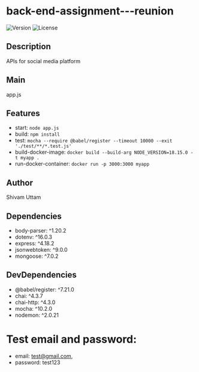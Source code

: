 
# back-end-assignment---reunion

![Version](https://img.shields.io/badge/version-1.0.0-blue)
![License](https://img.shields.io/badge/license-ISC-green)

## Description

APIs for social media platform

## Main

app.js

## Features

- start: `node app.js`
- build: `npm install`
- test: `mocha --require @babel/register --timeout 10000 --exit './test/**/*.test.js'`
- build-docker-image: `docker build --build-arg NODE_VERSION=18.15.0 -t myapp .`
- run-docker-container: `docker run -p 3000:3000 myapp`

## Author

Shivam Uttam

## Dependencies

- body-parser: ^1.20.2
- dotenv: ^16.0.3
- express: ^4.18.2
- jsonwebtoken: ^9.0.0
- mongoose: ^7.0.2

## DevDependencies

- @babel/register: ^7.21.0
- chai: ^4.3.7
- chai-http: ^4.3.0
- mocha: ^10.2.0
- nodemon: ^2.0.21


# Test email and password:
- email: test@gmail.com, 
- password: test123

